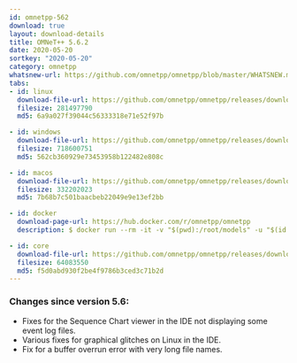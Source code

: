 ```yaml
---
id: omnetpp-562
download: true
layout: download-details
title: OMNeT++ 5.6.2
date: 2020-05-20
sortkey: "2020-05-20"
category: omnetpp
whatsnew-url: https://github.com/omnetpp/omnetpp/blob/master/WHATSNEW.md#omnet-562-may-2020
tabs:
- id: linux
  download-file-url: https://github.com/omnetpp/omnetpp/releases/download/omnetpp-5.6.2/omnetpp-5.6.2-src-linux.tgz
  filesize: 281497790
  md5: 6a9a027f39044c56333318e71e52f97b

- id: windows
  download-file-url: https://github.com/omnetpp/omnetpp/releases/download/omnetpp-5.6.2/omnetpp-5.6.2-src-windows.zip
  filesize: 718600751
  md5: 562cb360929e73453958b122482e808c

- id: macos
  download-file-url: https://github.com/omnetpp/omnetpp/releases/download/omnetpp-5.6.2/omnetpp-5.6.2-src-macosx.tgz
  filesize: 332202023
  md5: 7b68b7c501baacbeb22049e9e13ef2bb

- id: docker
  download-page-url: https://hub.docker.com/r/omnetpp/omnetpp
  description: $ docker run --rm -it -v "$(pwd):/root/models" -u "$(id -u):$(id -g)" omnetpp/omnetpp:u18.04-5.6.2

- id: core
  download-file-url: https://github.com/omnetpp/omnetpp/releases/download/omnetpp-5.6.2/omnetpp-5.6.2-src-core.tgz
  filesize: 64083550
  md5: f5d0abd930f2be4f9786b3ced3c71b2d
---
```


### Changes since version 5.6:

- Fixes for the Sequence Chart viewer in the IDE not displaying some event log files.
- Various fixes for graphical glitches on Linux in the IDE.
- Fix for a buffer overrun error with very long file names.
